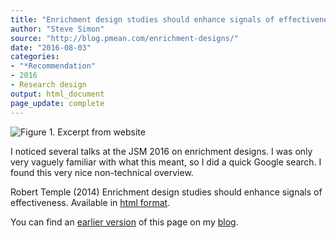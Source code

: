 ```yaml
---
title: "Enrichment design studies should enhance signals of effectiveness."
author: "Steve Simon"
source: "http://blog.pmean.com/enrichment-designs/"
date: "2016-08-03"
categories:
- "*Recommendation"
- 2016
- Research design
output: html_document
page_update: complete
---
```


![Figure 1. Excerpt from website](http://www.pmean.com/new-images/16/enrichment-designs01.png)

<div class="notes">

I noticed several talks at the JSM 2016 on enrichment designs. I was only very vaguely familiar with what this meant, so I did a quick Google search. I found this very nice non-technical overview.

Robert Temple (2014) Enrichment design studies should enhance signals of effectiveness. Available in [html format][temp1].

You can find an [earlier version][sim1] of this page on my [blog][sim2].

[sim1]: http://blog.pmean.com/enrichment-designs/
[sim2]: http://blog.pmean.com

[temp1]: http://www.fda.gov/Drugs/NewsEvents/ucm295054.htm

</div>
